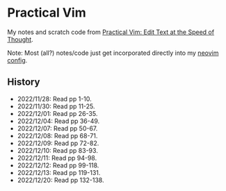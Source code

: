 # Practical Vim
My notes and scratch code from [Practical Vim: Edit Text at the Speed of Thought](https://pragprog.com/titles/dnvim2/practical-vim-second-edition/).

Note: Most (all?) notes/code just get incorporated directly into my [neovim config](https://github.com/jxcrw/sel/tree/main/nvim).


## History
- 2022/11/28: Read pp 1-10.
- 2022/11/30: Read pp 11-25.
- 2022/12/01: Read pp 26-35.
- 2022/12/04: Read pp 36-49.
- 2022/12/07: Read pp 50-67.
- 2022/12/08: Read pp 68-71.
- 2022/12/09: Read pp 72-82.
- 2022/12/10: Read pp 83-93.
- 2022/12/11: Read pp 94-98.
- 2022/12/12: Read pp 99-118.
- 2022/12/13: Read pp 119-131.
- 2022/12/20: Read pp 132-138.
